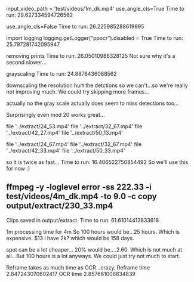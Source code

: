 input_video_path = 'test/videos/1m_dk.mp4'
use_angle_cls=True
Time to run: 29.627334594726562

use_angle_cls=False
Time to run: 26.225985288619995

import logging
logging.getLogger("ppocr").disabled = True
Time to run: 25.797281742095947

removing prints
Time to run: 26.05010986328125
Not sure why it's a second slower...

grayscaling
Time to run: 24.8878436088562

downscaling the resolution hurt the detctions so we can't...so we're really not improving much. We could try skipping more frames...

actually no the gray scale actually does seem to miss detections too...


Surprisingly even mod 20 works great...

file '../extract/24_53.mp4'
file '../extract/32_67.mp4'
file '../extract/42_27.mp4'
file '../extract/50_13.mp4'

file '../extract/24_67.mp4'
file '../extract/32_67.mp4'
file '../extract/42_33.mp4'
file '../extract/50_33.mp4'

so it is twice as fast...
Time to run: 16.406522750854492
So we'll use this for now :)

ffmpeg -y -loglevel error -ss 222.33 -i test/videos/4m_dk.mp4 -to 9.0 -c copy output/extract/230_33.mp4
----------------------------------
Clips saved in output/extract.
Time to run: 61.61014413833618

1m processing time for 4m
So 100 hours would be...25 hours. Which is expensive.
$13
i have 2k?
which would be 158 days.

spot can be a lot cheaper...
20% would be....2.60. Which is not much at all...But 100 hours is a lot anyways. We could just try not much to start.

Reframe takes as much time as OCR...crazy.
Reframe time 2.847243070602417
OCR time 2.857661008834839
